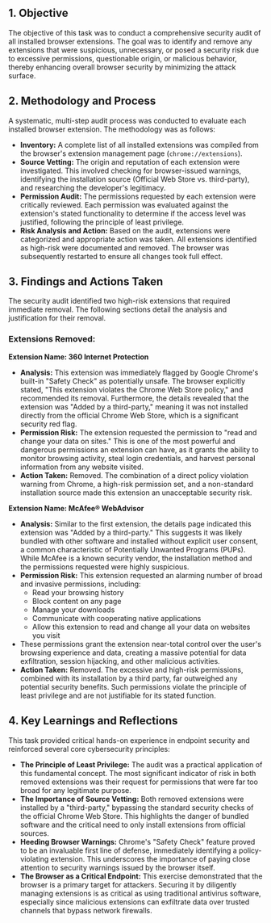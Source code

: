 ## 1. Objective

The objective of this task was to conduct a comprehensive security audit of all installed browser extensions. The goal was to identify and remove any extensions that were suspicious, unnecessary, or posed a security risk due to excessive permissions, questionable origin, or malicious behavior, thereby enhancing overall browser security by minimizing the attack surface.

## 2. Methodology and Process

A systematic, multi-step audit process was conducted to evaluate each installed browser extension. The methodology was as follows:

* **Inventory:** A complete list of all installed extensions was compiled from the browser's extension management page (`chrome://extensions`).
* **Source Vetting:** The origin and reputation of each extension were investigated. This involved checking for browser-issued warnings, identifying the installation source (Official Web Store vs. third-party), and researching the developer's legitimacy.
* **Permission Audit:** The permissions requested by each extension were critically reviewed. Each permission was evaluated against the extension's stated functionality to determine if the access level was justified, following the principle of least privilege.
* **Risk Analysis and Action:** Based on the audit, extensions were categorized and appropriate action was taken. All extensions identified as high-risk were documented and removed. The browser was subsequently restarted to ensure all changes took full effect.

## 3. Findings and Actions Taken

The security audit identified two high-risk extensions that required immediate removal. The following sections detail the analysis and justification for their removal.

### Extensions Removed:

**Extension Name: 360 Internet Protection**

* **Analysis:** This extension was immediately flagged by Google Chrome's built-in "Safety Check" as potentially unsafe. The browser explicitly stated, "This extension violates the Chrome Web Store policy," and recommended its removal. Furthermore, the details revealed that the extension was "Added by a third-party," meaning it was not installed directly from the official Chrome Web Store, which is a significant security red flag.
* **Permission Risk:** The extension requested the permission to "read and change your data on sites." This is one of the most powerful and dangerous permissions an extension can have, as it grants the ability to monitor browsing activity, steal login credentials, and harvest personal information from any website visited.
* **Action Taken:** Removed. The combination of a direct policy violation warning from Chrome, a high-risk permission set, and a non-standard installation source made this extension an unacceptable security risk.

**Extension Name: McAfee® WebAdvisor**

* **Analysis:** Similar to the first extension, the details page indicated this extension was "Added by a third-party." This suggests it was likely bundled with other software and installed without explicit user consent, a common characteristic of Potentially Unwanted Programs (PUPs). While McAfee is a known security vendor, the installation method and the permissions requested were highly suspicious.
* **Permission Risk:** This extension requested an alarming number of broad and invasive permissions, including:
    * Read your browsing history
    * Block content on any page
    * Manage your downloads
    * Communicate with cooperating native applications
    * Allow this extension to read and change all your data on websites you visit
* These permissions grant the extension near-total control over the user's browsing experience and data, creating a massive potential for data exfiltration, session hijacking, and other malicious activities.
* **Action Taken:** Removed. The excessive and high-risk permissions, combined with its installation by a third party, far outweighed any potential security benefits. Such permissions violate the principle of least privilege and are not justifiable for its stated function.

## 4. Key Learnings and Reflections

This task provided critical hands-on experience in endpoint security and reinforced several core cybersecurity principles:

* **The Principle of Least Privilege:** The audit was a practical application of this fundamental concept. The most significant indicator of risk in both removed extensions was their request for permissions that were far too broad for any legitimate purpose.
* **The Importance of Source Vetting:** Both removed extensions were installed by a "third-party," bypassing the standard security checks of the official Chrome Web Store. This highlights the danger of bundled software and the critical need to only install extensions from official sources.
* **Heeding Browser Warnings:** Chrome's "Safety Check" feature proved to be an invaluable first line of defense, immediately identifying a policy-violating extension. This underscores the importance of paying close attention to security warnings issued by the browser itself.
* **The Browser as a Critical Endpoint:** This exercise demonstrated that the browser is a primary target for attackers. Securing it by diligently managing extensions is as critical as using traditional antivirus software, especially since malicious extensions can exfiltrate data over trusted channels that bypass network firewalls.
